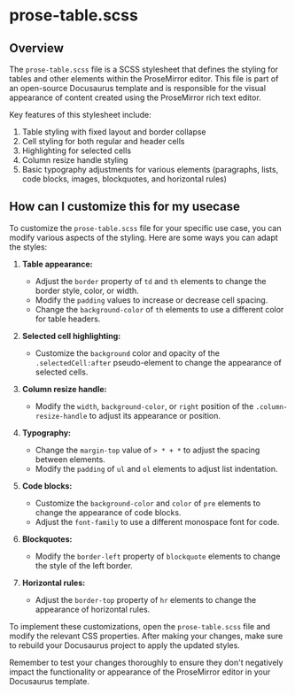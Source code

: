 # prose-table.scss

## Overview

The `prose-table.scss` file is a SCSS stylesheet that defines the styling for tables and other elements within the ProseMirror editor. This file is part of an open-source Docusaurus template and is responsible for the visual appearance of content created using the ProseMirror rich text editor.

Key features of this stylesheet include:

1. Table styling with fixed layout and border collapse
2. Cell styling for both regular and header cells
3. Highlighting for selected cells
4. Column resize handle styling
5. Basic typography adjustments for various elements (paragraphs, lists, code blocks, images, blockquotes, and horizontal rules)

## How can I customize this for my usecase

To customize the `prose-table.scss` file for your specific use case, you can modify various aspects of the styling. Here are some ways you can adapt the styles:

1. **Table appearance:**
   - Adjust the `border` property of `td` and `th` elements to change the border style, color, or width.
   - Modify the `padding` values to increase or decrease cell spacing.
   - Change the `background-color` of `th` elements to use a different color for table headers.

2. **Selected cell highlighting:**
   - Customize the `background` color and opacity of the `.selectedCell:after` pseudo-element to change the appearance of selected cells.

3. **Column resize handle:**
   - Modify the `width`, `background-color`, or `right` position of the `.column-resize-handle` to adjust its appearance or position.

4. **Typography:**
   - Change the `margin-top` value of `> * + *` to adjust the spacing between elements.
   - Modify the `padding` of `ul` and `ol` elements to adjust list indentation.

5. **Code blocks:**
   - Customize the `background-color` and `color` of `pre` elements to change the appearance of code blocks.
   - Adjust the `font-family` to use a different monospace font for code.

6. **Blockquotes:**
   - Modify the `border-left` property of `blockquote` elements to change the style of the left border.

7. **Horizontal rules:**
   - Adjust the `border-top` property of `hr` elements to change the appearance of horizontal rules.

To implement these customizations, open the `prose-table.scss` file and modify the relevant CSS properties. After making your changes, make sure to rebuild your Docusaurus project to apply the updated styles.

Remember to test your changes thoroughly to ensure they don't negatively impact the functionality or appearance of the ProseMirror editor in your Docusaurus template.
